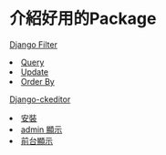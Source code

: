 # 介紹好用的Package





<a href="https://github.com/Eddie02582/Django-tutorial/tree/master/Model/Field">Django Filter</a>
<u1>
    <li><a href=https://github.com/Eddie02582/Django-tutorial/tree/master/Model/QuerySet#2query>Query</a></li>
    <li><a href=https://github.com/Eddie02582/Django-tutorial/tree/master/Model/QuerySet#3update>Update</a></li>
    <li><a href=https://github.com/Eddie02582/Django-tutorial/tree/master/Model/QuerySet#4orderby>Order By</a></li> 
</ul>



<a href="https://github.com/Eddie02582/Django-tutorial/tree/master/Other%20Packages/django-ckeditor">Django-ckeditor</a>
<u1>
    <li><a href=https://github.com/Eddie02582/Django-tutorial/tree/master/Other%20Packages/django-ckeditor#%E5%AE%89%E8%A3%9D>安裝</a></li>
    <li><a href=https://github.com/Eddie02582/Django-tutorial/tree/master/Other%20Packages/django-ckeditor#admin%E9%A1%AF%E7%A4%BA>admin 顯示</a></li>
    <li><a href=https://github.com/Eddie02582/Django-tutorial/tree/master/Other%20Packages/django-ckeditor#%E5%89%8D%E5%8F%B0%E9%A1%AF%E7%A4%BA>前台顯示</a></li> 
</ul>




